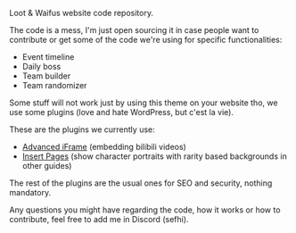 Loot & Waifus website code repository.

The code is a mess, I'm just open sourcing it in case people want to contribute or get some of the code we're using for specific functionalities:

- Event timeline
- Daily boss
- Team builder
- Team randomizer

Some stuff will not work just by using this theme on your website tho, we use some plugins (love and hate WordPress, but c'est la vie).

These are the plugins we currently use:

- [Advanced iFrame](https://wordpress.org/plugins/advanced-iframe/) (embedding bilibili videos)
- [Insert Pages](https://wordpress.org/plugins/insert-pages/) (show character portraits with rarity based backgrounds in other guides)

The rest of the plugins are the usual ones for SEO and security, nothing mandatory.

Any questions you might have regarding the code, how it works or how to contribute, feel free to add me in Discord (sefhi).

